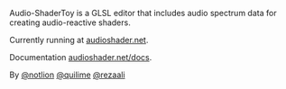 Audio-ShaderToy is a GLSL editor that includes audio spectrum data for creating audio-reactive shaders.

Currently running at [audioshader.net](www.audioshader.net).

Documentation [audioshader.net/docs](www.audioshader.net/docs).

By [@notlion](https://github.com/notlion) [@quilime](https://github.com/quilime) [@rezaali](https://github.com/rezaali)